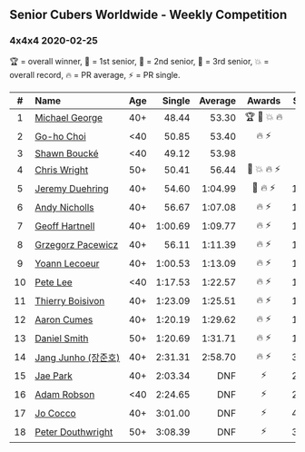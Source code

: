## Senior Cubers Worldwide - Weekly Competition
### 4x4x4 2020-02-25

🏆 = overall winner, 🥇 = 1st senior, 🥈 = 2nd senior, 🥉 = 3rd senior, 💥 = overall record, 🔥 = PR average, ⚡ = PR single.

| # | Name | Age | Single | Average | Awards | Solve 1 | Solve 2 | Solve 3 | Solve 4 | Solve 5 | Video |
| :--: | :-- | :--: | --: | --: | :--: | --: | --: | --: | --: | --: | :-- |
| 1 | [<span style="white-space: nowrap">Michael George</span>](../../persons/michael_george/444.md) | 40+ | 48.44 | 53.30 | <span style="white-space: nowrap">🏆 🥇 💥 🔥</span> | 48.44 | 52.94 | 1:05.53 | 57.64 | 49.31 | [Link](https://www.facebook.com/events/805797596592397/permalink/805925283246295/) |
| 2 | [<span style="white-space: nowrap">Go-ho Choi</span>](../../persons/go_ho_choi/444.md) | <40 | 50.85 | 53.40 | <span style="white-space: nowrap">🔥 ⚡</span> | 50.85 | 52.75 | 51.28 | 1:03.49 | 56.18 | [Link](https://www.facebook.com/events/805797596592397/permalink/805989376573219/) |
| 3 | [<span style="white-space: nowrap">Shawn Boucké</span>](../../persons/shawn_boucke/444.md) | <40 | 49.12 | 53.98 |  | 50.22 | 55.95 | 1:07.95 | 55.77 | 49.12 | [Link](https://www.facebook.com/events/805797596592397/permalink/806727313166092/) |
| 4 | [<span style="white-space: nowrap">Chris Wright</span>](../../persons/chris_wright/444.md) | 50+ | 50.41 | 56.44 | <span style="white-space: nowrap">🥈 💥 🔥 ⚡</span> | 50.41 | 57.27 | 1:00.12 | 51.94 | 1:04.68 | [Link](https://www.facebook.com/events/805797596592397/permalink/808666752972148/) |
| 5 | [<span style="white-space: nowrap">Jeremy Duehring</span>](../../persons/jeremy_duehring/444.md) | 40+ | 54.60 | 1:04.99 | <span style="white-space: nowrap">🥉 🔥 ⚡</span> | 1:09.01 | 1:03.51 | 1:04.07 | 1:07.39 | 54.60 | [Link](https://www.facebook.com/events/805797596592397/permalink/809541269551363/) |
| 6 | [<span style="white-space: nowrap">Andy Nicholls</span>](../../persons/andy_nicholls/444.md) | 40+ | 56.67 | 1:07.08 | <span style="white-space: nowrap">🔥 ⚡</span> | 1:08.25 | 56.67 | 1:05.76 | 1:07.22 | 1:12.45 | [Link](https://www.facebook.com/events/805797596592397/permalink/808258373012986/) |
| 7 | [<span style="white-space: nowrap">Geoff Hartnell</span>](../../persons/geoff_hartnell/444.md) | 40+ | 1:00.69 | 1:09.77 | <span style="white-space: nowrap">🔥 ⚡</span> | 1:15.86 | 1:00.69 | 1:03.54 | 1:09.92 | 1:17.27 | [Link](https://www.facebook.com/events/805797596592397/permalink/809463586225798/) |
| 8 | [<span style="white-space: nowrap">Grzegorz Pacewicz</span>](../../persons/grzegorz_pacewicz/444.md) | 40+ | 56.11 | 1:11.39 | <span style="white-space: nowrap">🔥 ⚡</span> | 1:06.11 | 1:09.62 | 1:23.01 | 56.11 | 1:18.43 | |
| 9 | [<span style="white-space: nowrap">Yoann Lecoeur</span>](../../persons/yoann_lecoeur/444.md) | 40+ | 1:00.53 | 1:13.09 | <span style="white-space: nowrap">🔥 ⚡</span> | 1:00.53 | 1:20.14 | 1:11.58 | 1:08.03 | 1:19.66 | [Link](https://www.facebook.com/events/805797596592397/permalink/808608119644678/) |
| 10 | [<span style="white-space: nowrap">Pete Lee</span>](../../persons/pete_lee/444.md) | <40 | 1:17.53 | 1:22.57 | <span style="white-space: nowrap">🔥 ⚡</span> | 1:24.83 | 1:20.43 | 1:33.55 | 1:22.46 | 1:17.53 | [Link](https://www.facebook.com/events/805797596592397/permalink/808919202946903/) |
| 11 | [<span style="white-space: nowrap">Thierry Boisivon</span>](../../persons/thierry_boisivon/444.md) | 40+ | 1:23.09 | 1:25.51 | <span style="white-space: nowrap">🔥 ⚡</span> | 1:27.06 | 1:23.09 | 1:34.13 | 1:23.19 | 1:26.27 | [Link](https://www.facebook.com/events/805797596592397/permalink/810222906149866/) |
| 12 | [<span style="white-space: nowrap">Aaron Cumes</span>](../../persons/aaron_cumes/444.md) | 40+ | 1:20.19 | 1:29.62 | <span style="white-space: nowrap">🔥 ⚡</span> | 1:28.21 | 1:40.48 | 1:20.19 | DNS | DNS | [Link](https://www.facebook.com/events/805797596592397/permalink/808568046315352/) |
| 13 | [<span style="white-space: nowrap">Daniel Smith</span>](../../persons/daniel_smith/444.md) | 50+ | 1:20.69 | 1:31.71 | <span style="white-space: nowrap">🔥 ⚡</span> | 1:27.25 | 1:20.69 | 1:32.35 | 1:42.55 | 1:35.53 | [Link](https://www.facebook.com/events/805797596592397/permalink/806362596535897/) |
| 14 | [<span style="white-space: nowrap">Jang Junho (장준호)</span>](../../persons/jang_junho/444.md) | 40+ | 2:31.31 | 2:58.70 | <span style="white-space: nowrap">🔥 ⚡</span> | 3:11.82 | 3:10.76 | 2:31.31 | 2:54.65 | 2:50.69 | [Link](https://www.facebook.com/events/805797596592397/permalink/810015492837274/) |
| 15 | [<span style="white-space: nowrap">Jae Park</span>](../../persons/jae_park/444.md) | 40+ | 2:03.34 | DNF | ⚡ | 2:03.34 | DNF | 2:38.58 | DNS | DNS | [Link](https://www.facebook.com/events/805797596592397/permalink/806066883232135/) |
| 16 | [<span style="white-space: nowrap">Adam Robson</span>](../../persons/adam_robson/444.md) | <40 | 2:24.65 | DNF | ⚡ | 2:24.65 | 2:40.17 | DNS | DNS | DNS | [Link](https://www.facebook.com/events/805797596592397/permalink/809621066210050/) |
| 17 | [<span style="white-space: nowrap">Jo Cocco</span>](../../persons/jo_cocco/444.md) | 40+ | 3:01.00 | DNF | ⚡ | 4:30.00 | 3:01.00 | DNS | DNS | DNS | [Link](https://www.facebook.com/events/805797596592397/permalink/809394926232664/) |
| 18 | [<span style="white-space: nowrap">Peter Douthwright</span>](../../persons/peter_douthwright/444.md) | 50+ | 3:08.39 | DNF | ⚡ | 3:08.39 | 4:27.51 | DNS | DNS | DNS | [Link](https://www.facebook.com/events/805797596592397/permalink/808006496371507/) |

<!-- Global site tag (gtag.js) - Google Analytics -->
<script async src="https://www.googletagmanager.com/gtag/js?id=UA-86348435-3"></script>
<script>window.dataLayer = window.dataLayer || []; function gtag() {dataLayer.push(arguments);} gtag('js', new Date()); gtag('config', 'UA-86348435-3');</script>
